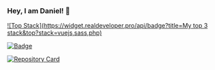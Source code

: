 ### Hey, I am Daniel! 👋

[![Top Stack](https://widget.realdeveloper.pro/api/badge?title=My top 3 stack&top?stack=vuejs,sass,php)](https://github.com/danielradosa)

[![Badge](https://widget.realdeveloper.pro/api/badge?title=Languages&badges=mysql,php,JavaScript,html,css,sass,laravel,c#,python)](https://github.com/danielradosa)

[![Repository Card](https://widget.realdeveloper.pro/api/card?user=danielradosa&repo=DangoTypesDWP)](https://github.com/danielradosa/DangoTypesDWP/)
